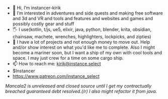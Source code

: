 - 👋 Hi, I’m instancer-kirik
- 👀 I’m interested in adventures and side quests and making free software and 3d and VR and tools and features and websites and games and possibly costly gear and stuff
- 🖐 I use(kotlin, t/js, ue5, elixir, java, python, blender, krita, obsidian, chainsaw, machete, wrenches, highlighters, lockpicks, and zipties)
- 💞️ I have a lot of projects and not enough money to move out. Help and/or show interest on what you'd like me to complete. Also I might become a mariner soon, but I want a ship of my own with cool tools and space. I may just crew for a time on some cargo ship.
- 📫 How to reach me: kirik@instance.select
- $Instancer
- https://www.patreon.com/instance_select
  
*Mancala2 is unreleased and closed source until I get my contractually breached guaranteed debt resolved.(/r) I also might refactor it from java.*
<!---
instancer-kirik/instancer-kirik is a ✨ special ✨ repository because its `README.md` (this file) appears on your GitHub profile.
You can click the Preview link to take a look at your changes.
--->
